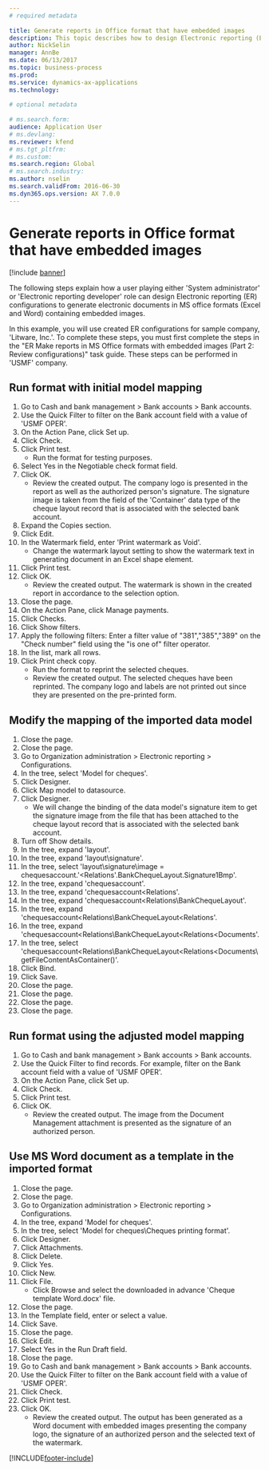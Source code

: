 ```yaml
--- 
# required metadata 
 
title: Generate reports in Office format that have embedded images
description: This topic describes how to design Electronic reporting (ER) configurations to generate electronic documents in Excel and Word containing embedded images. 
author: NickSelin
manager: AnnBe 
ms.date: 06/13/2017
ms.topic: business-process 
ms.prod:  
ms.service: dynamics-ax-applications 
ms.technology:  
 
# optional metadata 
 
# ms.search.form:   
audience: Application User 
# ms.devlang:  
ms.reviewer: kfend
# ms.tgt_pltfrm:  
# ms.custom:  
ms.search.region: Global
# ms.search.industry: 
ms.author: nselin
ms.search.validFrom: 2016-06-30 
ms.dyn365.ops.version: AX 7.0.0 
---
```

# Generate reports in Office format that have embedded images

[!include [banner](../../includes/banner.md)]

The following steps explain how a user playing either 'System administrator' or 'Electronic reporting developer' role can design Electronic reporting (ER) configurations to generate electronic documents in MS office formats (Excel and Word) containing embedded images.

In this example, you will use created ER configurations for sample company, 'Litware, Inc.'.  To complete these steps, you must first complete the steps in the "ER Make reports in MS Office formats with embedded images (Part 2: Review configurations)" task guide. These steps can be performed in 'USMF' company.


## Run format with initial model mapping
1. Go to Cash and bank management > Bank accounts > Bank accounts.
2. Use the Quick Filter to filter on the Bank account field with a value of 'USMF OPER'.
3. On the Action Pane, click Set up.
4. Click Check.
5. Click Print test.
    * Run the format for testing purposes.  
6. Select Yes in the Negotiable check format field.
7. Click OK.
    * Review the created output. The company logo is presented in the report as well as the authorized person's signature. The signature image is taken from the field of the 'Container' data type of the cheque layout record that is associated with the selected bank account.  
8. Expand the Copies section.
9. Click Edit.
10. In the Watermark field, enter 'Print watermark as Void'.
    * Change the watermark layout setting to show the watermark text in generating document in an Excel shape element.  
11. Click Print test.
12. Click OK.
    * Review the created output. The watermark is shown in the created report in accordance to the selection option.  
13. Close the page.
14. On the Action Pane, click Manage payments.
15. Click Checks.
16. Click Show filters.
17. Apply the following filters: Enter a filter value of "381","385","389" on the "Check number" field using the "is one of" filter operator.
18. In the list, mark all rows.
19. Click Print check copy.
    * Run the format to reprint the selected cheques.  
    * Review the created output. The selected cheques have been reprinted. The company logo and labels are not printed out since they are presented on the pre-printed form.  

## Modify the mapping of the imported data model
1. Close the page.
2. Close the page.
3. Go to Organization administration > Electronic reporting > Configurations.
4. In the tree, select 'Model for cheques'.
5. Click Designer.
6. Click Map model to datasource.
7. Click Designer.
    * We will change the binding of the data model's signature item to get the signature image from the file that has been attached to the cheque layout record that is associated with the selected bank account.  
8. Turn off Show details.
9. In the tree, expand 'layout'.
10. In the tree, expand 'layout\signature'.
11. In the tree, select 'layout\signature\image = chequesaccount.'<Relations'.BankChequeLayout.Signature1Bmp'.
12. In the tree, expand 'chequesaccount'.
13. In the tree, expand 'chequesaccount\<Relations'.
14. In the tree, expand 'chequesaccount\<Relations\BankChequeLayout'.
15. In the tree, expand 'chequesaccount\<Relations\BankChequeLayout\<Relations'.
16. In the tree, expand 'chequesaccount\<Relations\BankChequeLayout\<Relations\<Documents'.
17. In the tree, select 'chequesaccount\<Relations\BankChequeLayout\<Relations\<Documents\getFileContentAsContainer()'.
18. Click Bind.
19. Click Save.
20. Close the page.
21. Close the page.
22. Close the page.
23. Close the page.

## Run format using the adjusted model mapping
1. Go to Cash and bank management > Bank accounts > Bank accounts.
2. Use the Quick Filter to find records. For example, filter on the Bank account field with a value of 'USMF OPER'.
3. On the Action Pane, click Set up.
4. Click Check.
5. Click Print test.
6. Click OK.
    * Review the created output. The image from the Document Management attachment is presented as the signature of an authorized person.  

## Use MS Word document as a template in the imported format
1. Close the page.
2. Close the page.
3. Go to Organization administration > Electronic reporting > Configurations.
4. In the tree, expand 'Model for cheques'.
5. In the tree, select 'Model for cheques\Cheques printing format'.
6. Click Designer.
7. Click Attachments.
8. Click Delete.
9. Click Yes.
10. Click New.
11. Click File.
    * Click Browse and select the downloaded in advance 'Cheque template Word.docx' file.  
12. Close the page.
13. In the Template field, enter or select a value.
14. Click Save.
15. Close the page.
16. Click Edit.
17. Select Yes in the Run Draft field.
18. Close the page.
19. Go to Cash and bank management > Bank accounts > Bank accounts.
20. Use the Quick Filter to filter on the Bank account field with a value of 'USMF OPER'.
21. Click Check.
22. Click Print test.
23. Click OK.
    * Review the created output. The output has been generated as a Word document with embedded images presenting the company logo, the signature of an authorized person and the selected text of the watermark.  



[!INCLUDE[footer-include](../../../../includes/footer-banner.md)]